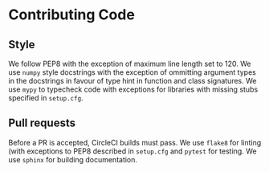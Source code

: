 # Contributing Code

## Style
We follow PEP8 with the exception of maximum line length set to 120. We
use `numpy` style docstrings with the exception of ommitting argument
types in the docstrings in favour of type hint in function and class
signatures. We use `mypy` to typecheck code with exceptions for
libraries with missing stubs specified in `setup.cfg`.

## Pull requests
Before a PR is accepted, CircleCI builds must pass. We use `flake8` for
linting (with exceptions to PEP8 described in `setup.cfg` and `pytest`
for testing. We use `sphinx` for building documentation.